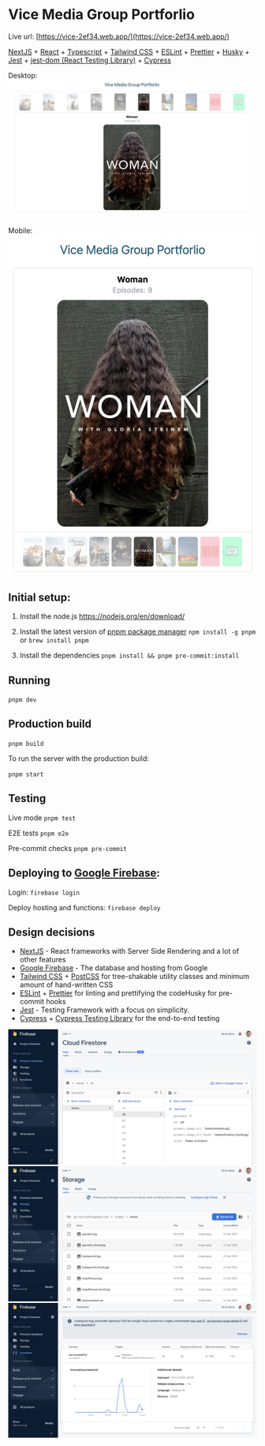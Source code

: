 # Vice Media Group Portforlio

Live url:
[https://vice-2ef34.web.app/](https://vice-2ef34.web.app/)

[NextJS](http://nextjs.org) + [React](https://reactjs.org) + [Typescript](https://www.typescriptlang.org) + [Tailwind CSS](https://tailwindcss.com) + [ESLint](https://eslint.org) + [Prettier](https://prettier.io) + [Husky](https://github.com/typicode/husky) + [Jest](https://jestjs.io) + [jest-dom (React Testing Library)](https://github.com/testing-library/jest-dom) + [Cypress](https://www.cypress.io)

Desktop:
![Vice Media Group Portforlio App Desktop](screenshots/app_desktop.png?raw=true)

Mobile:
![Vice Media Group Portforlio App Mobile](screenshots/app_mobile.png?raw=true)

## Initial setup:

1. Install the node.js
   https://nodejs.org/en/download/

2. Install the latest version of [pnpm package manager](https://pnpm.io/installation#using-npm)
   `npm install -g pnpm` or `brew install pnpm`

3. Install the dependencies
   `pnpm install && pnpm pre-commit:install`

## Running

`pnpm dev`

## Production build

`pnpm build`

To run the server with the production build:

`pnpm start`

## Testing

Live mode
`pnpm test`

E2E tests
`pnpm e2e`

Pre-commit checks
`pnpm pre-commit`

## Deploying to [Google Firebase](http://firebase.google.com):

Login:
`firebase login`

Deploy hosting and functions:
`firebase deploy`

## Design decisions

- [NextJS](https://nextjs.org) - React frameworks with Server Side Rendering and a lot of other features
- [Google Firebase](http://firebase.google.com) - The database and hosting from Google
- [Tailwind CSS](https://tailwindcss.com) + [PostCSS](http://postcss.org) for tree-shakable utility classes and minimum amount of hand-written CSS
- [ESLint](http://eslint.org) + [Prettier](http://prettier.io) for linting and prettifying the codeHusky for pre-commit hooks
- [Jest](https://jestjs.io) - Testing Framework with a focus on simplicity.
- [Cypress](http://cypress.io) + [Cypress Testing Library](https://testing-library.com/docs/cypress-testing-library/intro/) for the end-to-end testing

![Giphy search app](screenshots/database.png?raw=true)
![Giphy search app](screenshots/storage.png?raw=true)
![Giphy search app](screenshots/api.png?raw=true)
